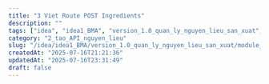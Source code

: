 ```yaml
---
title: "3 Viet Route POST Ingredients"
description: ""
tags: ["idea", "idea1_BMA", "version_1.0_quan_ly_nguyen_lieu_san_xuat", "module_1_nguyen_lieu", "2_tao_API_nguyen_lieu"]
category: "2_tao_API_nguyen_lieu"
slug: "/idea/idea1_BMA/version_1.0_quan_ly_nguyen_lieu_san_xuat/module_1_nguyen_lieu/2_tao_API_nguyen_lieu/3_viet_route_POST_ingredients.md"
createdAt: "2025-07-16T21:21:36"
updatedAt: "2025-07-16T23:31:49"
draft: false
---
```

